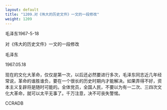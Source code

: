```yaml
---
layout: default
title: "1209.对《伟大的历史文件》一文的一段修改"
weight: 1209
---
```


毛泽东1967-5-18

对《伟大的历史文件》一文的一段修改

毛泽东

1967.05.18

现在的文化大革命，仅仅是第一次，以后还必然要进行多次，毛泽东同志近几年经常说，革命的谁胜谁负，要在一个很长的历史时期内才能解决。如果弄得不好，资本主义复辟将是随时可能的。全体党员，全国人民，不要以为有一二次、三四次文化大革命，就可以太平无事了。千万注意，决不可丧失警惕。

CCRADB

